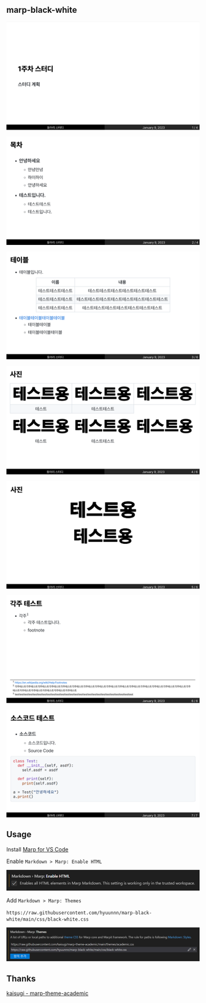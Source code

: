 ## marp-black-white

![1](images/1.png)

![2](images/2.png)

![3](images/3.png)

![4](images/4.png)

![5](images/5.png)

![6](images/6.png)

![7](images/7.png)

## Usage

Install <a href="https://marketplace.visualstudio.com/items?itemName=marp-team.marp-vscode">Marp for VS Code</a>

Enable `Markdown > Marp: Enable HTML`

![enable](images/enable_html.png)

Add `Markdown > Marp: Themes`

`https://raw.githubusercontent.com/hyuunnn/marp-black-white/main/css/black-white.css`

![enable_theme](images/enable_theme.png)

## Thanks

<a href="https://github.com/kaisugi/marp-theme-academic">kaisugi - marp-theme-academic</a>
